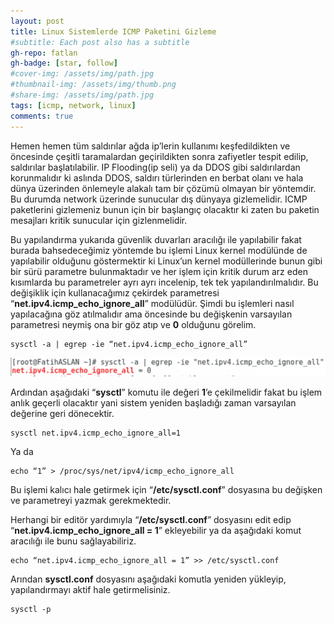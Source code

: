 ```yaml
---
layout: post
title: Linux Sistemlerde ICMP Paketini Gizleme
#subtitle: Each post also has a subtitle
gh-repo: fatlan
gh-badge: [star, follow]
#cover-img: /assets/img/path.jpg
#thumbnail-img: /assets/img/thumb.png
#share-img: /assets/img/path.jpg
tags: [icmp, network, linux]
comments: true
---
```

Hemen hemen tüm saldırılar ağda ip’lerin kullanımı keşfedildikten ve öncesinde çeşitli taramalardan geçirildikten sonra zafiyetler tespit edilip, saldırılar başlatılabilir. IP Flooding(ip seli) ya da DDOS gibi saldırılardan korunmalıdır ki aslında DDOS, saldırı türlerinden en berbat olanı ve hala dünya üzerinden önlemeyle alakalı tam bir çözümü olmayan bir yöntemdir. Bu durumda network üzerinde sunucular dış dünyaya gizlemelidir. ICMP paketlerini gizlemeniz bunun için bir başlangıç olacaktır ki zaten bu paketin mesajları kritik sunucular için gizlenmelidir.

Bu yapılandırma yukarıda güvenlik duvarları aracılığı ile yapılabilir fakat burada bahsedeceğimiz yöntemde bu işlemi Linux kernel modülünde de yapılabilir olduğunu göstermektir ki Linux’un kernel modüllerinde bunun gibi bir sürü parametre bulunmaktadır ve her işlem için kritik durum arz eden kısımlarda bu parametreler ayrı ayrı incelenip, tek tek yapılandırılmalıdır. Bu değişiklik için kullanacağımız çekirdek parametresi “**net.ipv4.icmp_echo_ignore_all**” modülüdür. Şimdi bu işlemleri nasıl yapılacağına göz atılmalıdır ama öncesinde bu değişkenin varsayılan parametresi neymiş ona bir göz atıp ve **0** olduğunu görelim.

~~~
sysctl -a | egrep -ie “net.ipv4.icmp_echo_ignore_all”
~~~

![Crepe](assets/img/lin-icmp/lin-icmp01.png)

Ardından aşağıdaki “**sysctl**” komutu ile değeri **1**’e çekilmelidir fakat bu işlem anlık geçerli olacaktır yani sistem yeniden başladığı zaman varsayılan değerine geri dönecektir.

~~~
sysctl net.ipv4.icmp_echo_ignore_all=1
~~~

Ya da

~~~
echo “1” > /proc/sys/net/ipv4/icmp_echo_ignore_all
~~~

Bu işlemi kalıcı hale getirmek için “**/etc/sysctl.conf**” dosyasına bu değişken ve parametreyi yazmak gerekmektedir.

Herhangi bir editör yardımıyla “**/etc/sysctl.conf**” dosyasını edit edip “**net.ipv4.icmp_echo_ignore_all = 1**” ekleyebilir ya da aşağıdaki komut aracılığı ile bunu sağlayabiliriz.

~~~
echo “net.ipv4.icmp_echo_ignore_all = 1” >> /etc/sysctl.conf
~~~

Arından **sysctl.conf** dosyasını aşağıdaki komutla yeniden yükleyip, yapılandırmayı aktif hale getirmelisiniz.

~~~
sysctl -p
~~~